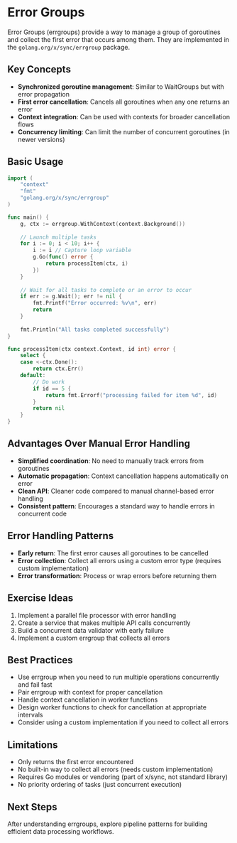 # Error Groups

Error Groups (errgroups) provide a way to manage a group of goroutines and collect the first error that occurs among them. They are implemented in the `golang.org/x/sync/errgroup` package.

## Key Concepts

- **Synchronized goroutine management**: Similar to WaitGroups but with error propagation
- **First error cancellation**: Cancels all goroutines when any one returns an error
- **Context integration**: Can be used with contexts for broader cancellation flows
- **Concurrency limiting**: Can limit the number of concurrent goroutines (in newer versions)

## Basic Usage

```go
import (
    "context"
    "fmt"
    "golang.org/x/sync/errgroup"
)

func main() {
    g, ctx := errgroup.WithContext(context.Background())
    
    // Launch multiple tasks
    for i := 0; i < 10; i++ {
        i := i // Capture loop variable
        g.Go(func() error {
            return processItem(ctx, i)
        })
    }
    
    // Wait for all tasks to complete or an error to occur
    if err := g.Wait(); err != nil {
        fmt.Printf("Error occurred: %v\n", err)
        return
    }
    
    fmt.Println("All tasks completed successfully")
}

func processItem(ctx context.Context, id int) error {
    select {
    case <-ctx.Done():
        return ctx.Err()
    default:
        // Do work
        if id == 5 {
            return fmt.Errorf("processing failed for item %d", id)
        }
        return nil
    }
}
```

## Advantages Over Manual Error Handling

- **Simplified coordination**: No need to manually track errors from goroutines
- **Automatic propagation**: Context cancellation happens automatically on error
- **Clean API**: Cleaner code compared to manual channel-based error handling
- **Consistent pattern**: Encourages a standard way to handle errors in concurrent code

## Error Handling Patterns

- **Early return**: The first error causes all goroutines to be cancelled
- **Error collection**: Collect all errors using a custom error type (requires custom implementation)
- **Error transformation**: Process or wrap errors before returning them

## Exercise Ideas

1. Implement a parallel file processor with error handling
2. Create a service that makes multiple API calls concurrently
3. Build a concurrent data validator with early failure
4. Implement a custom errgroup that collects all errors

## Best Practices

- Use errgroup when you need to run multiple operations concurrently and fail fast
- Pair errgroup with context for proper cancellation
- Handle context cancellation in worker functions
- Design worker functions to check for cancellation at appropriate intervals
- Consider using a custom implementation if you need to collect all errors

## Limitations

- Only returns the first error encountered
- No built-in way to collect all errors (needs custom implementation)
- Requires Go modules or vendoring (part of x/sync, not standard library)
- No priority ordering of tasks (just concurrent execution)

## Next Steps

After understanding errgroups, explore pipeline patterns for building efficient data processing workflows. 